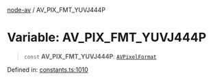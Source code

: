 [node-av](../globals.md) / AV\_PIX\_FMT\_YUVJ444P

# Variable: AV\_PIX\_FMT\_YUVJ444P

> `const` **AV\_PIX\_FMT\_YUVJ444P**: [`AVPixelFormat`](../type-aliases/AVPixelFormat.md)

Defined in: [constants.ts:1010](https://github.com/seydx/av/blob/f8631fc881b394300b1479f511d55cf1c370a87f/src/constants/constants.ts#L1010)
